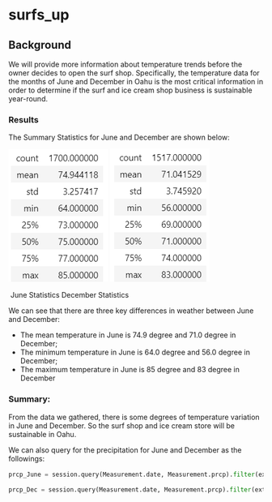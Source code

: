 # surfs_up



## Background

We will provide more information about temperature trends before the owner decides to open the surf shop. Specifically, the temperature data for the months of June and December in Oahu is the most critical information in order to determine if the surf and ice cream shop business is sustainable year-round.



### Results

 The Summary Statistics for June and December are shown below:

![image-20220807181422307](Resources\image-20220807181422307.png)                                      ![image-20220807181508852](Resources\image-20220807181508852.png)

​			June Statistics															December Statistics



We can see that there are three key differences in weather between June and December:

- The mean temperature in June is 74.9 degree and 71.0 degree in December;
- The minimum temperature in June is 64.0 degree and 56.0 degree in December;
- The maximum temperature in June is 85 degree and 83 degree in December



### Summary:

From the data we gathered, there is some degrees of temperature variation in June and December.  So the surf shop and ice cream store will be sustainable in Oahu.

We can also query for the precipitation for June and December as the followings:

```python
prcp_June = session.query(Measurement.date, Measurement.prcp).filter(extract('month', Measurement.date) == 6).all()
```



```python
prcp_Dec = session.query(Measurement.date, Measurement.prcp).filter(extract('month', Measurement.date) == 12).all()
```


